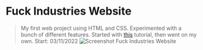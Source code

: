 # Fuck Industries Website

> My first web project using HTML and CSS. 
Experimented with a bunch of different features. 
Started with [this](https://youtu.be/lAOkx2yZESY) tutorial, then went on my own.
Start: 03/11/2022
![Screenshot Fuck Industries Website](https://user-images.githubusercontent.com/101637455/158461309-942d51fa-419e-409d-ab32-79db064caf5c.png)
